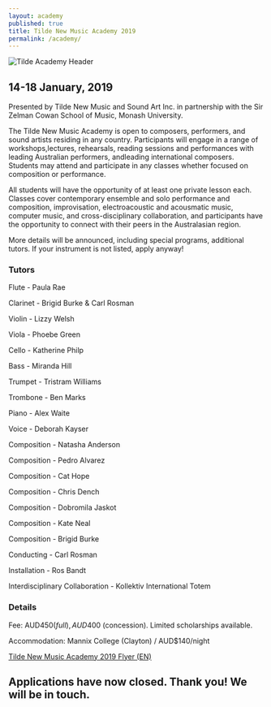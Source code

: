 ```yaml
---
layout: academy
published: true
title: Tilde New Music Academy 2019
permalink: /academy/
---
```

![Tilde Academy Header]({{site.baseurl}}/images/TildeAcademyHeader.png)

## 14-18 January, 2019

Presented by Tilde New Music and Sound Art Inc. in partnership with the Sir Zelman Cowan School of Music, Monash University.

The Tilde New Music Academy is open to composers, performers, and sound artists residing in any country. Participants will engage in a range of workshops,lectures, rehearsals, reading sessions and performances with leading Australian performers, andleading international composers. Students may attend and participate in any classes whether focused on composition or performance.

All students will have the opportunity of at least one private lesson each. Classes cover contemporary ensemble and solo performance and composition, improvisation, electroacoustic and acousmatic music, computer music, and cross-disciplinary collaboration, and participants have the opportunity to connect with their peers in the Australasian region.

More details will be announced, including special programs, additional tutors. If your instrument is not listed, apply anyway!

### Tutors

Flute - Paula Rae

Clarinet - Brigid Burke & Carl Rosman

Violin - Lizzy Welsh

Viola - Phoebe Green

Cello - Katherine Philp

Bass - Miranda Hill

Trumpet - Tristram Williams

Trombone - Ben Marks

Piano - Alex Waite

Voice - Deborah Kayser


Composition - Natasha Anderson

Composition - Pedro Alvarez

Composition - Cat Hope

Composition - Chris Dench

Composition - Dobromila Jaskot

Composition - Kate Neal

Composition - Brigid Burke


Conducting - Carl Rosman


Installation - Ros Bandt

Interdisciplinary Collaboration - Kollektiv International Totem

### Details

Fee: AUD$450 (full), AUD$400 (concession). Limited scholarships available. 

Accommodation: Mannix College (Clayton) / AUD$140/night

[Tilde New Music Academy 2019 Flyer (EN)]({{site.baseurl}}/assets/img/TildeBrochure_finalDraft.pdf)

## Applications have now closed. Thank you! We will be in touch.
